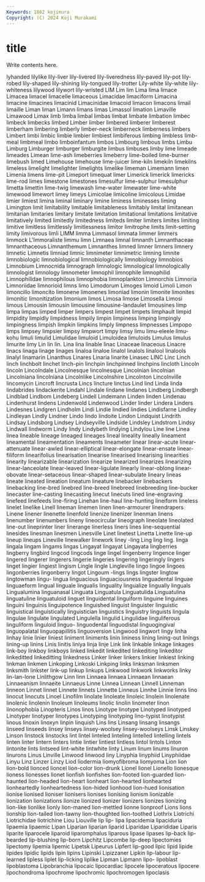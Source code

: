 ```yaml
---
Keywords: 1862 kojimura
Copyright: (C) 2024 Koji Murakami
---
```


# title

Write contents here.



lyhanded lilylike lily-liver lily-livered lily-liveredness lily-paved lily-pot
lily-robed lily-shaped lily-shining lily-tongued lily-trotter Lily-white lily-white lily-whiteness lilywood lilywort
lily-wristed LIM Lim lim Lima lima limace Limacea limacel limacelle
limaceous Limacidae limaciform Limacina limacine limacines limacinid Limacinidae limacoid limacon
limacons limail limaille Liman liman Limann limans limas Limassol limation
Limaville Limawood Limax limb limba limbal limbas limbat limbate limbation
limbec limbeck limbecks limbed Limber limber limbered limberer limberest limberham
limbering limberly limber-neck limberneck limberness limbers Limbert limbi limbic limbie
limbier limbiest limbiferous limbing limbless limb-meal limbmeal limbo limboinfantum limbos
Limbourg limbous limbs Limbu Limburg Limburger limburger limburgite limbus limbuses
limby lime limeade limeades Limean lime-ash limeberries limeberry lime-boiled lime-burner
limebush limed Limehouse limehouse lime-juicer lime-kiln limekiln limekilns limeless limelight
limelighter limelights limelike limeman Limemann limen Limenia limens lime-pit Limeport
limequat limer Limerick limerick limericks lime-rod limes limestone limestones limesulfur
lime-sulphur limesulphur limetta limettin lime-twig limewash lime-water limewater lime-white limewood
limewort limey limeys Limicolae limicoline limicolous Limidae limier limiest limina
liminal liminary limine liminess liminesses liming Limington limit limitability limitable
limitableness limitably limital limitanean limitarian limitaries limitary limitate limitation limitational
limitations limitative limitatively limited limitedly limitedness limiteds limiter limiters limites
limiting limitive limitless limitlessly limitlessness limitor limitrophe limits limit-setting limity
limivorous limli LIMM limma Limmasol limmata limmer limmers limmock L'Immoraliste
limmu limn Limnaea limnal limnanth Limnanthaceae limnanthaceous Limnanthemum Limnanthes limned
limner limners limnery limnetic Limnetis limniad limnic limnimeter limnimetric limning
limnite limnobiologic limnobiological limnobiologically limnobiology limnobios Limnobium Limnocnida limnograph limnologic
limnological limnologically limnologist limnology limnometer limnophil limnophile limnophilid Limnophilidae limnophilous
limnophobia limnoplankton Limnorchis Limnoria Limnoriidae limnorioid limns limo Limodorum Limoges
limoid Limoli Limon limoncillo limoncito limonene limonenes limoniad limonin limonite
limonites limonitic limonitization limonium limos Limosa limose Limosella Limosi limous
Limousin limousin limousine limousine-landaulet limousines limp limpa limpas limped limper
limpers limpest limpet limpets limphault limpid limpidity limpidly limpidness limpily
limpin limpiness limping limpingly limpingness limpish limpkin limpkins limply limpness
limpnesses Limpopo limps limpsey limpsier limpsy limpwort limpy limsy limu
limu-eleele limu-kohu limuli limulid Limulidae limuloid Limuloidea limuloids Limulus limulus
limurite limy Lin lin lin. Lina lina linable linac Linaceae
linaceous Linacre linacs linaga linage linages linaloa linaloe linalol linalols
linalool linalools linalyl linamarin Linanthus Linares Linaria linarite Linasec LINC
Linc Linch linch linchbolt linchet linch-pin linchpin linchpinned linchpins lincloth
Lincoln lincoln Lincolndale Lincolnesque lincolnesque Lincolnian lincolnian Lincolniana lincolniana Lincolnlike
Lincolnshire Lincolnton Lincolnville lincomycin Lincroft lincrusta Lincs lincture linctus Lind
lind Linda linda lindabrides lindackerite Lindahl Lindale lindane lindanes Lindberg
Lindbergh Lindblad Lindbom Lindeberg Lindell Lindemann Linden linden Lindenau Lindenhurst
lindens Lindenwold Lindenwood Linder linder Lindera Linders Lindesnes Lindgren Lindholm
Lindi Lindie lindied lindies Lindisfarne Lindley Lindleyan Lindly Lindner Lindo
lindo lindoite Lindon Lindquist Lindrith Lindsay Lindsborg Lindsey Lindseyville Lindside
Lindsley Lindstrom Lindsy Lindwall lindworm Lindy lindy Lindybeth lindying Lindylou
Line line Linea linea lineable lineage lineaged lineages lineal lineality
lineally lineament lineamental lineamentation lineaments lineameter linear linear-acute linear-attenuate linear-awled
linear-elliptical linear-elongate linear-ensate linear-filiform linearifolius linearisation linearise linearised linearising linearities
linearity linearizable linearization linearize linearized linearizes linearizing linear-lanceolate linear-leaved linear-ligulate
linearly linear-oblong linear-obovate linear-setaceous linear-shaped linear-subulate lineary lineas lineate lineated
lineation lineatum lineature linebacker linebackers linebacking line-bred linebred line-breed linebreed
linebreeding line-bucker linecaster line-casting linecasting linecut linecuts lined line-engraving linefeed
linefeeds line-firing Linehan line-haul line-hunting lineiform lineless linelet linelike Linell
lineman linemen linen linen-armourer linendrapers Linene linener linenette linenfold linenize
linenizer linenman linens linenumber linenumbers lineny lineocircular lineograph lineolate lineolated
line-out lineprinter liner linerange linerless liners lines line-sequential linesides linesman
linesmen Linesville Linet linetest Linetta Linette line-up lineup lineups Lineville
linewalker linework liney -ling Ling ling ling. linga lingala lingam
lingams lingas Lingayat lingayat Lingayata lingberries lingberry lingbird lingcod lingcods
linge lingel lingenberry lingence linger lingered lingerer lingerers lingerie lingeries
lingering lingeringly lingers linget lingier lingiest lingism Lingle lingle Lingleville
lingo lingoe lingoes lingonberries lingonberry lingot Lingoum -lings lings lingster
lingtow lingtowman lingu- lingua linguacious linguaciousness linguadental linguae linguaeform lingual
linguale lingualis linguality lingualize lingually linguals Lingualumina linguanasal Linguata Linguatula
Linguatulida Linguatulina linguatuline linguatuloid linguet linguidental linguiform linguine linguines linguini
linguinis linguipotence linguished linguist linguister linguistic linguistical linguistically linguistician linguistics
linguistry linguists lingula lingulae lingulate lingulated Lingulella lingulid Lingulidae linguliferous
linguliform linguloid linguo- linguodental linguodistal linguogingival linguopalatal linguopapillitis linguoversion Lingwood
lingwort lingy linha linhay linie linier liniest liniment liniments linin
lininess lining lining-out linings lining-up linins Linis linitis liniya linja
linje Link link linkable linkage linkages link-boy linkboy linkboys linked
linkedit linkedited linkediting linkeditor linkeditted linkeditting linkedness Linker linker linkers
linkier linkiest linking linkman linkmen Linkoping Linkoski Linkping links linksman
linksmen linksmith linkster link-up linkup linkups Linkwood linkwork linkworks linky
lin-lan-lone Linlithgow Linn linn Linnaea linnaea Linnaean linnaean Linnaeanism linnaeite
Linnaeus Linne Linnea Linnean Linnell Linneman linneon Linnet linnet Linnete
linnets Linnette Linneus Linnhe Linnie linns lino linocut linocuts Linoel
Linofilm linolate linoleate linoleic linolein linolenate linolenic linolenin linoleum linoleums
linolic linolin linometer linon linonophobia Linopteris Linos linos Linotype linotype
Linotyped linotyped Linotyper linotyper linotypes Linotyping linotyping lino-typist linotypist linous
linoxin linoxyn linpin linquish Lins lins Linsang linsang linsangs linseed
linseeds linsey linseys linsey-woolsey linsey-woolseys Linsk Linskey Linson linstock linstocks
lint lintel linteled linteling lintelled lintelling lintels linten linter lintern
linters lintie lintier lintiest lintless lintol lintols Linton lintonite lints
lintseed lint-white lintwhite linty Linum linum linums linuron linurons Linus
Linville Linwood linwood liny Linyphia linyphiid Linyphiidae Linyu Linz Linzer
Linzy Liod liodermia liomyofibroma liomyoma Lion lion lion-bold lionced lioncel
lion-color lion-drunk Lionel lionel Lionello lionesque lioness lionesses lionet lionfish
lionfishes lion-footed lion-guarded lion-haunted lion-headed lion-heart lionheart lion-hearted lionhearted lionheartedly
lionheartedness lion-hided lionhood lion-hued lionisation lionise lionised lioniser lionisers lionises
lionising lionism lionizable lionization lionizations lionize lionized lionizer lionizers lionizes
lionizing lion-like lionlike lionly lion-maned lion-mettled lionne lionproof Lions lions
lionship lion-tailed lion-tawny lion-thoughted lion-toothed Liothrix Liotrichi Liotrichidae liotrichine Liou
Liouville lip lip- lipa lipacidemia lipaciduria lipaemia lipaemic Lipan Liparian
liparian liparid Liparidae Liparididae Liparis liparite liparocele liparoid liparomphalus liparous
lipase lipases lip-back lip-bearded lip-blushing lip-born Lipchitz Lipcombe lip-deep lipectomies
lipectomy lipemia lipemic Lipetsk Lipeurus Lipfert lip-good lipic lipid lipide
lipides lipidic lipids lipin lipins Lipinski Lipizzaner Lipkin lip-labour lip-learned
lipless liplet lip-licking liplike Lipman Lipmann lipo- lipoblast lipoblastoma Lipobranchia
lipocaic lipocardiac lipocele lipoceratous lipocere lipochondroma lipochrome lipochromic lipochromogen lipoclasis
